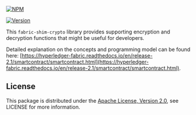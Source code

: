 [![NPM](https://nodei.co/npm/fabric-shim-crypto.svg?downloads=true&downloadRank=true&stars=true)](https://nodei.co/npm/fabric-shim-crypto/)


[![Version](https://badge.fury.io/js/fabric-shim-crypto.svg)](http://badge.fury.io/js/fabric-shim-crypto)

This `fabric-shim-crypto` library provides supporting encryption and decryption functions that might be useful for developers.

Detailed explanation on the concepts and programming model can be found here: [https://hyperledger-fabric.readthedocs.io/en/release-2.1/smartcontract/smartcontract.html](https://hyperledger-fabric.readthedocs.io/en/release-2.1/smartcontract/smartcontract.html).


## License

This package is distributed under the
[Apache License, Version 2.0](http://www.apache.org/licenses/LICENSE-2.0),
see LICENSE for more information.
